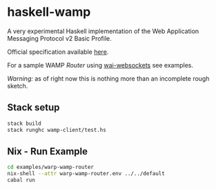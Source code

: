 # haskell-wamp

A very experimental Haskell implementation of the Web Application Messaging Protocol v2 Basic Profile.

Official specification available [here](http://wamp-proto.org/spec/).

For a sample WAMP *Router* using [wai-websockets](https://hackage.haskell.org/package/wai-websockets) see examples.

*Warning:* as of right now this is nothing more than an incomplete rough sketch.

## Stack setup

```bash
stack build
stack runghc wamp-client/test.hs
```

## Nix - Run Example

```bash
cd examples/warp-wamp-router
nix-shell --attr warp-wamp-router.env ../../default
cabal run
```